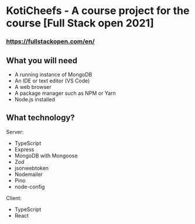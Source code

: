 # KotiCheefs - A course project for the course [Full Stack open 2021]
### https://fullstackopen.com/en/ 

## What you will need
* A running instance of MongoDB
* An IDE or text editor (VS Code)
* A web browser
* A package manager such as NPM or Yarn
* Node.js installed

## What technology?
Server:
- TypeScript 
- Express
- MongoDB with Mongoose
- Zod
- jsonwebtoken
- Nodemailer
- Pino
- node-config

Client:
- TypeScript
- React
